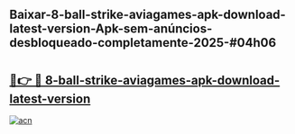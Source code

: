 ## Baixar-8-ball-strike-aviagames-apk-download-latest-version-Apk-sem-anúncios-desbloqueado-completamente-2025-#04h06

# <h2><a href="https://ainizakaria.my?title=8-ball-strike-aviagames-apk-download-latest-version&ref=20M">🔗👉 🔴 8-ball-strike-aviagames-apk-download-latest-version</a></h2>

[![acn](https://github.com/user-attachments/assets/0f9c940e-d8b0-45ae-aac7-cd30a18b3e1c)](https://ainizakaria.my?title=8-ball-strike-aviagames-apk-download-latest-version&ref=20M)

